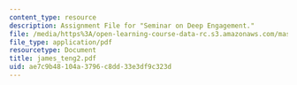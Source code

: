 ```yaml
---
content_type: resource
description: Assignment File for "Seminar on Deep Engagement."
file: /media/https%3A/open-learning-course-data-rc.s3.amazonaws.com/mas-961-seminar-on-deep-engagement-fall-2004/ae7c9b48104a3796c8dd33e3df9c323d_james_teng2.pdf
file_type: application/pdf
resourcetype: Document
title: james_teng2.pdf
uid: ae7c9b48-104a-3796-c8dd-33e3df9c323d
---
```

